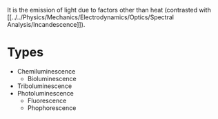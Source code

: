 It is the emission of light due to factors other than heat (contrasted with [[../../Physics/Mechanics/Electrodynamics/Optics/Spectral Analysis/Incandescence]]).

# Types
- Chemiluminescence
	- Bioluminescence
- Triboluminescence
- Photoluminescence
	- Fluorescence
	- Phophorescence